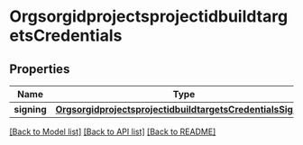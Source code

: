 # OrgsorgidprojectsprojectidbuildtargetsCredentials

## Properties
Name | Type | Description | Notes
------------ | ------------- | ------------- | -------------
**signing** | [**OrgsorgidprojectsprojectidbuildtargetsCredentialsSigning**](OrgsorgidprojectsprojectidbuildtargetsCredentialsSigning.md) |  | [optional] 

[[Back to Model list]](../README.md#documentation-for-models) [[Back to API list]](../README.md#documentation-for-api-endpoints) [[Back to README]](../README.md)

